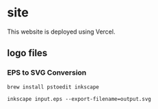 # site

This website is deployed using Vercel.

## logo files

### EPS to SVG Conversion

```shell
brew install pstoedit inkscape
```

```shell
inkscape input.eps --export-filename=output.svg
```

